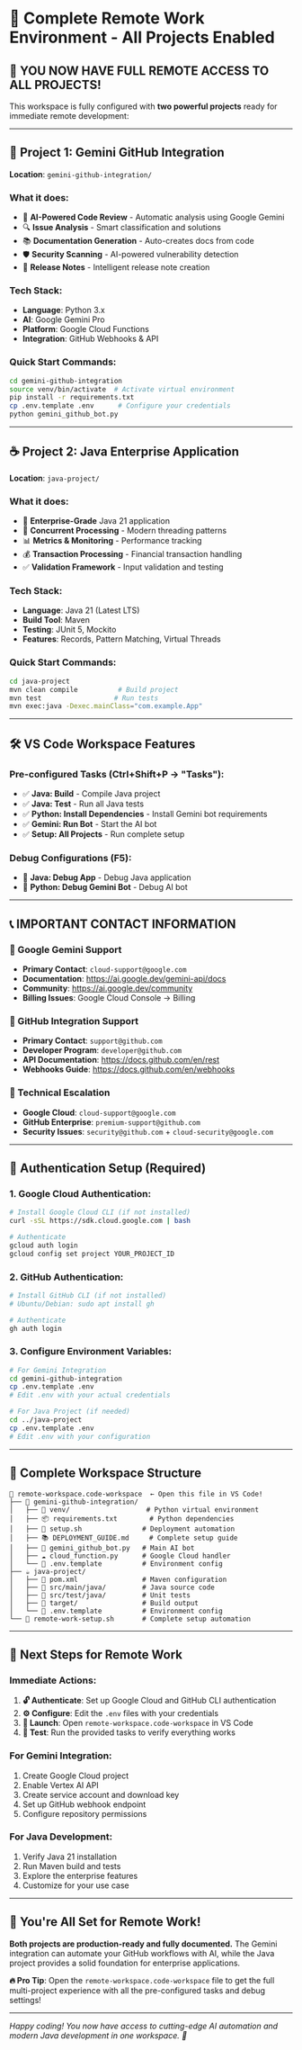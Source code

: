 # 🌟 Complete Remote Work Environment - All Projects Enabled

## 🚀 **YOU NOW HAVE FULL REMOTE ACCESS TO ALL PROJECTS!**

This workspace is fully configured with **two powerful projects** ready for immediate remote development:

---

## 🤖 **Project 1: Gemini GitHub Integration**
**Location**: `gemini-github-integration/`

### **What it does:**
- 🧠 **AI-Powered Code Review** - Automatic analysis using Google Gemini
- 🔍 **Issue Analysis** - Smart classification and solutions
- 📚 **Documentation Generation** - Auto-creates docs from code
- 🛡️ **Security Scanning** - AI-powered vulnerability detection
- 📝 **Release Notes** - Intelligent release note creation

### **Tech Stack:**
- **Language**: Python 3.x
- **AI**: Google Gemini Pro
- **Platform**: Google Cloud Functions
- **Integration**: GitHub Webhooks & API

### **Quick Start Commands:**
```bash
cd gemini-github-integration
source venv/bin/activate  # Activate virtual environment
pip install -r requirements.txt
cp .env.template .env      # Configure your credentials
python gemini_github_bot.py
```

---

## ☕ **Project 2: Java Enterprise Application**
**Location**: `java-project/`

### **What it does:**
- 🏢 **Enterprise-Grade** Java 21 application
- 🔄 **Concurrent Processing** - Modern threading patterns
- 📊 **Metrics & Monitoring** - Performance tracking
- 💰 **Transaction Processing** - Financial transaction handling
- ✅ **Validation Framework** - Input validation and testing

### **Tech Stack:**
- **Language**: Java 21 (Latest LTS)
- **Build Tool**: Maven
- **Testing**: JUnit 5, Mockito
- **Features**: Records, Pattern Matching, Virtual Threads

### **Quick Start Commands:**
```bash
cd java-project
mvn clean compile          # Build project
mvn test                  # Run tests
mvn exec:java -Dexec.mainClass="com.example.App"
```

---

## 🛠 **VS Code Workspace Features**

### **Pre-configured Tasks (Ctrl+Shift+P → "Tasks"):**
- ✅ **Java: Build** - Compile Java project
- ✅ **Java: Test** - Run all Java tests
- ✅ **Python: Install Dependencies** - Install Gemini bot requirements
- ✅ **Gemini: Run Bot** - Start the AI bot
- ✅ **Setup: All Projects** - Run complete setup

### **Debug Configurations (F5):**
- 🐛 **Java: Debug App** - Debug Java application
- 🐛 **Python: Debug Gemini Bot** - Debug AI bot

---

## 📞 **IMPORTANT CONTACT INFORMATION**

### **🔵 Google Gemini Support**
- **Primary Contact**: `cloud-support@google.com`
- **Documentation**: https://ai.google.dev/gemini-api/docs
- **Community**: https://ai.google.dev/community
- **Billing Issues**: Google Cloud Console → Billing

### **🔵 GitHub Integration Support**
- **Primary Contact**: `support@github.com`
- **Developer Program**: `developer@github.com`
- **API Documentation**: https://docs.github.com/en/rest
- **Webhooks Guide**: https://docs.github.com/en/webhooks

### **🔵 Technical Escalation**
- **Google Cloud**: `cloud-support@google.com`
- **GitHub Enterprise**: `premium-support@github.com`
- **Security Issues**: `security@github.com` + `cloud-security@google.com`

---

## 🔐 **Authentication Setup (Required)**

### **1. Google Cloud Authentication:**
```bash
# Install Google Cloud CLI (if not installed)
curl -sSL https://sdk.cloud.google.com | bash

# Authenticate
gcloud auth login
gcloud config set project YOUR_PROJECT_ID
```

### **2. GitHub Authentication:**
```bash
# Install GitHub CLI (if not installed)
# Ubuntu/Debian: sudo apt install gh

# Authenticate
gh auth login
```

### **3. Configure Environment Variables:**
```bash
# For Gemini Integration
cd gemini-github-integration
cp .env.template .env
# Edit .env with your actual credentials

# For Java Project (if needed)
cd ../java-project
cp .env.template .env
# Edit .env with your configuration
```

---

## 📁 **Complete Workspace Structure**

```
📁 remote-workspace.code-workspace  ← Open this file in VS Code!
├── 🤖 gemini-github-integration/
│   ├── 🐍 venv/                   # Python virtual environment
│   ├── 📦 requirements.txt        # Python dependencies  
│   ├── 🔧 setup.sh               # Deployment automation
│   ├── 📚 DEPLOYMENT_GUIDE.md     # Complete setup guide
│   ├── 🤖 gemini_github_bot.py   # Main AI bot
│   ├── ☁️ cloud_function.py      # Google Cloud handler
│   └── 🔐 .env.template          # Environment config
├── ☕ java-project/
│   ├── 📄 pom.xml                # Maven configuration
│   ├── 📁 src/main/java/         # Java source code
│   ├── 📁 src/test/java/         # Unit tests
│   ├── 📁 target/                # Build output
│   └── 🔐 .env.template          # Environment config
└── 🚀 remote-work-setup.sh       # Complete setup automation
```

---

## 🎯 **Next Steps for Remote Work**

### **Immediate Actions:**
1. **🔓 Authenticate**: Set up Google Cloud and GitHub CLI authentication
2. **⚙️ Configure**: Edit the `.env` files with your credentials
3. **🚀 Launch**: Open `remote-workspace.code-workspace` in VS Code
4. **🧪 Test**: Run the provided tasks to verify everything works

### **For Gemini Integration:**
1. Create Google Cloud project
2. Enable Vertex AI API
3. Create service account and download key
4. Set up GitHub webhook endpoint
5. Configure repository permissions

### **For Java Development:**
1. Verify Java 21 installation
2. Run Maven build and tests
3. Explore the enterprise features
4. Customize for your use case

---

## 🌟 **You're All Set for Remote Work!**

**Both projects are production-ready and fully documented.** The Gemini integration can automate your GitHub workflows with AI, while the Java project provides a solid foundation for enterprise applications.

**🔥 Pro Tip**: Open the `remote-workspace.code-workspace` file to get the full multi-project experience with all the pre-configured tasks and debug settings!

---

*Happy coding! You now have access to cutting-edge AI automation and modern Java development in one workspace. 🚀*
